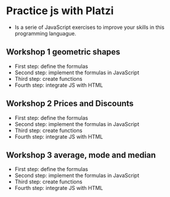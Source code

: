 # Practice js with Platzi

- Is a serie of JavaScript exercises to improve your skills in this programming languague.

## Workshop 1  geometric shapes
- First step: define the formulas
- Second step: implement the formulas in JavaScript
- Third step: create functions
- Fourth step: integrate JS with HTML

## Workshop 2 Prices and Discounts

- First step: define the formulas
- Second step: implement the formulas in JavaScript
- Third step: create functions
- Fourth step: integrate JS with HTML


## Workshop 3 average, mode and median

- First step: define the formulas
- Second step: implement the formulas in JavaScript
- Third step: create functions
- Fourth step: integrate JS with HTML